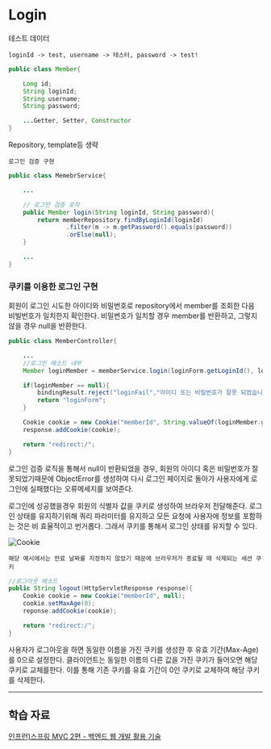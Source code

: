 # Login

테스트 데이터

`loginId -> test, username -> 테스터, password -> test!`

```java
public class Member{

    Long id;
    String loginId;
    String username;
    String password;

    ...Getter, Setter, Constructor
}
```

Repository, template등 생략

`로그인 검증 구현`

```java
public class MemebrService{

    ...

    // 로그인 검증 로직
    public Member login(String loginId, String password){
        return memberRepository.findByLoginId(loginId)
                .filter(m -> m.getPassword().equals(password))
                .orElse(null);
    }

    ...
}
```

### 쿠키를 이용한 로그인 구현

회원이 로그인 시도한 아이디와 비밀번호로 repository에서 member를 조회한 다음 비빌번호가 일치한지 확인한다. 비밀번호가 일치할 경우 member를 반환하고, 그렇지 않을 경우 null을 반환한다.

```java
public class MemberController{

    ...
    //로그인 메소드 내부
    Member loginMember = memberService.login(loginForm.getLoginId(), loginForm.getPassword());

    if(loginMember == null){
        bindingResult.reject("loginFail","아이디 또는 비밀번호가 잘못 되었습니다.");
        return "loginForm";
    }

    Cookie cookie = new Cookie("memberId", String.valueOf(loginMember.getId());
    response.addCookie(cookie);

    return "redirect:/";
}
```

로그인 검증 로직을 통해서 null이 반환되었을 경우, 회원의 아이디 혹은 비밀번호가 잘못되었기때문에 ObjectError를 생성하여 다시 로그인 페이지로 돌아가 사용자에게 로그인에 실패했다는 오류메세지를 보여준다.

로그인에 성공했을경우 회원의 식별자 값을 쿠키로 생성하여 브라우저 전달해준다.
로그인 상태를 유지하기위해 쿼리 파라미터를 유지하고 모든 요청에 사용자에 정보를 포함하는 것은 비 효율적이고 번거롭다. 그래서 쿠키를 통해서 로그인 상태를 유지할 수 있다.

![Cookie](https://user-images.githubusercontent.com/78605779/164481906-492035c9-7ce8-43cc-a6ed-37fc765b2006.png)

```
해당 예시에서는 만료 날짜를 지정하지 않았기 때문에 브라우저가 종료될 때 삭제되는 세션 쿠키
```

```java
//로그아웃 메소드
public String logout(HttpServletResponse response){
    Cookie cookie = new Cookie("memberId", null);
    cookie.setMaxAge(0);
    reponse.addCookie(cookie);

    return "redirect:/";
}
```

사용자가 로그아웃을 하면 동일한 이름을 가진 쿠키를 생성한 후 유효 기간(Max-Age)를 0으로 설정한다. 클라이언트는 동일한 이름의 다른 값을 가진 쿠키가 들어오면 해당 쿠키로 교체를한다. 이를 통해 기존 쿠키를 유효 기간이 0인 쿠키로 교체하여 해당 쿠키를 삭제한다.

<hr/>

## 학습 자료

[인프런)스프링 MVC 2편 - 백엔드 웹 개발 활용 기술](https://www.inflearn.com/course/%EC%8A%A4%ED%94%84%EB%A7%81-mvc-2/dashboard)
